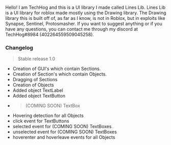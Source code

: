 Hello! I am TechHog and this is a UI library I made called Lines Lib. 
Lines Lib is a UI library for roblox made mostly using the Drawing library. The Drawing library this is built off of, as far as I know, is not in Roblox, but in exploits
like Synapse, Sentinel, Protosmasher.
If you want to suggest anything or if you have any questions, you can contact me through my discord at TechHog#8984 (402264559509045258).

### __Changelog__

> Stable release 1.0
  - Creation of GUI's which contain Sections.
  - Creation of Section's which contain Objects.
  - Dragging of Sections
  - Creation of Objects
  - Added object TextLabel
  - Added object TextButton
  - > (COMING SOON) TextBox
  - Hovering detection for all Objects
  - click event for TextButtons
  - selected event for (COMING SOON) TextBoxes
  - unselected event for (COMING SOON) TextBoxes
  - hoverenter and hoverleave events for all Objects
